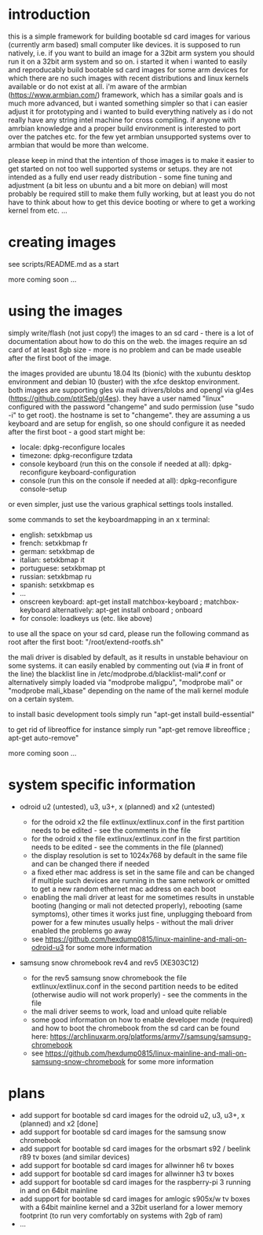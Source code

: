 # introduction

this is a simple framework for building bootable sd card images for various (currently arm based) small computer like devices. it is supposed to run natively, i.e. if you want to build an image for a 32bit arm system you should run it on a 32bit arm system and so on. i started it when i wanted to easily and reproducably build bootable sd card images for some arm devices for which there are no such images with recent distributions and linux kernels available or do not exist at all. i'm aware of the armbian (https://www.armbian.com/) framework, which has a similar goals and is much more advanced, but i wanted something simpler so that i can easier adjust it for prototyping and i wanted to build everything natively as i do not really have any string intel machine for cross compiling. if anyone with amrbian knowledge and a proper build environment is interested to port over the patches etc. for the few yet armbian unsupported systems over to armbian that would be more than welcome.

please keep in mind that the intention of those images is to make it easier to get started on not too well supported systems or setups. they are not intended as a fully end user ready distribution - some fine tuning and adjustment (a bit less on ubuntu and a bit more on debian) will most probably be required still to make them fully working, but at least you do not have to think about how to get this device booting or where to get a working kernel from etc. ...

# creating images

see scripts/README.md as a start

more coming soon ...

# using the images

simply write/flash (not just copy!) the images to an sd card - there is a lot of documentation about how to do this on the web. the images require an sd card of at least 8gb size - more is no problem and can be made useable after the first boot of the image.

the images provided are ubuntu 18.04 lts (bionic) with the xubuntu desktop environment and debian 10 (buster) with the xfce desktop environment. both images are supporting gles via mali drivers/blobs and opengl via gl4es (https://github.com/ptitSeb/gl4es). they have a user named "linux" configured with the password "changeme" and sudo permission (use "sudo -i" to get root). the hostname is set to "changeme". they are assuming a us keyboard and are setup for english, so one should configure it as needed after the first boot - a good start might be:

* locale: dpkg-reconfigure locales
* timezone: dpkg-reconfigure tzdata
* console keyboard (run this on the console if needed at all): dpkg-reconfigure keyboard-configuration
* console (run this on the console if needed at all): dpkg-reconfigure console-setup

or even simpler, just use the various graphical settings tools installed.

some commands to set the keyboardmapping in an x terminal:

* english: setxkbmap us
* french: setxkbmap fr
* german: setxkbmap de
* italian: setxkbmap it
* portuguese: setxkbmap pt
* russian: setxkbmap ru
* spanish: setxkbmap es
* ...
* onscreen keyboard: apt-get install matchbox-keyboard ; matchbox-keyboard
      alternatively: apt-get install onboard ; onboard
* for console: loadkeys us (etc. like above)

to use all the space on your sd card, please run the following command as root after the first boot: "/root/extend-rootfs.sh"

the mali driver is disabled by default, as it results in unstable behaviour on some systems. it can easily enabled by commenting out (via # in front of the line) the blacklist line in /etc/modprobe.d/blacklist-mali*.conf or alternatively simply loaded via "modprobe maligpu", "modprobe mali" or "modprobe mali_kbase" depending on the name of the mali kernel module on a certain system.

to install basic development tools simply run "apt-get install build-essential"

to get rid of libreoffice for instance simply run "apt-get remove libreoffice ; apt-get auto-remove"

more coming soon ...

# system specific information

* odroid u2 (untested), u3, u3+, x (planned) and x2 (untested)
  * for the odroid x2 the file extlinux/extlinux.conf in the first partition needs to be edited - see the comments in the file
  * for the odroid x the file extlinux/extlinux.conf in the first partition needs to be edited - see the comments in the file (planned)
  * the display resolution is set to 1024x768 by default in the same file and can be changed there if needed
  * a fixed ether mac address is set in the same file and can be changed if multiple such devices are running in the same network or omitted to get a new random ethernet mac address on each boot
  * enabling the mali driver at least for me sometimes results in unstable booting (hanging or mali not detected properly), rebooting (same symptoms), other times it works just fine, unplugging theboard from power for a few minutes usually helps - without the mali driver enabled the problems go away
  * see https://github.com/hexdump0815/linux-mainline-and-mali-on-odroid-u3 for some more information

* samsung snow chromebook rev4 and rev5 (XE303C12)
  * for the rev5 samsung snow chromebook the file extlinux/extlinux.conf in the second partition needs to be edited (otherwise audio will not work properly) - see the comments in the file
  * the mali driver seems to work, load and unload quite reliable
  * some good information on how to enable developer mode (required) and how to boot the chromebook from the sd card can be found here: https://archlinuxarm.org/platforms/armv7/samsung/samsung-chromebook
  * see https://github.com/hexdump0815/linux-mainline-and-mali-on-samsung-snow-chromebook for some more information

# plans

* add support for bootable sd card images for the odroid u2, u3, u3+, x (planned) and x2 [done]
* add support for bootable sd card images for the samsung snow chromebook
* add support for bootable sd card images for the orbsmart s92 / beelink r89 tv boxes (and similar devices)
* add support for bootable sd card images for allwinner h6 tv boxes
* add support for bootable sd card images for allwinner h3 tv boxes
* add support for bootable sd card images for the raspberry-pi 3 running in and on 64bit mainline
* add support for bootable sd card images for amlogic s905x/w tv boxes with a 64bit mainline kernel and a 32bit userland for a lower memory footprint (to run very comfortably on systems with 2gb of ram)
* ...
